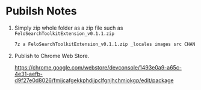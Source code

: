 # Pubilsh Notes

1. Simply zip whole folder as a zip file such as `FeloSearchToolkitExtension_v0.1.1.zip`

    ```sh
    7z a FeloSearchToolkitExtension_v0.1.1.zip _locales images src CHANGELOG.md manifest.json README.md
    ```

2. Publish to Chrome Web Store.

    <https://chrome.google.com/webstore/devconsole/1493e0a9-a65c-4e31-aefb-d9f27e0d8026/fmijcafgekkphdijpclfgnjhchmiokgp/edit/package>
